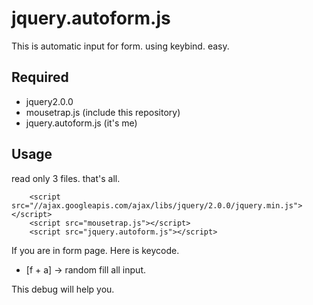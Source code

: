 
jquery.autoform.js
==================

This is automatic input for form. using keybind. easy.

## Required
* jquery2.0.0 
* mousetrap.js (include this repository)
* jquery.autoform.js (it's me)


## Usage

read only 3 files. that's all.

```
	<script src="//ajax.googleapis.com/ajax/libs/jquery/2.0.0/jquery.min.js"></script>
	<script src="mousetrap.js"></script>
	<script src="jquery.autoform.js"></script>

```

If you are in form page.
Here is keycode.

* [f + a] → random fill all input.

This debug will help you.
